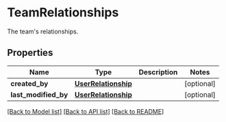 # TeamRelationships

The team's relationships.
## Properties
Name | Type | Description | Notes
------------ | ------------- | ------------- | -------------
**created_by** | [**UserRelationship**](UserRelationship.md) |  | [optional] 
**last_modified_by** | [**UserRelationship**](UserRelationship.md) |  | [optional] 

[[Back to Model list]](README.md#documentation-for-models) [[Back to API list]](README.md#documentation-for-api-endpoints) [[Back to README]](README.md)


